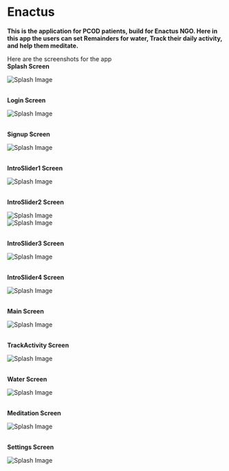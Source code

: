# Enactus
**This is the application for PCOD patients, build for Enactus NGO.
Here in this app the users can set Remainders for water, Track their daily activity, and help them meditate.**

Here are the screenshots for the app 
<br>
**Splash Screen**

![Splash Image](https://firebasestorage.googleapis.com/v0/b/enactus-a8f82.appspot.com/o/github%20images%2Fe1.jpeg?alt=media&token=06b92173-03e5-418c-af1b-8f875994b20d)<br><br>

**Login Screen**

![Splash Image](https://firebasestorage.googleapis.com/v0/b/enactus-a8f82.appspot.com/o/github%20images%2Fe4.jpeg?alt=media&token=38b6e709-11e5-4d9d-a01f-7f041ce93afe)<br><br>

**Signup Screen**

![Splash Image](https://firebasestorage.googleapis.com/v0/b/enactus-a8f82.appspot.com/o/github%20images%2Fe2.jpeg?alt=media&token=c8fae713-5378-4d79-adc8-3c67ea76f459)<br><br>

**IntroSlider1 Screen**

![Splash Image](https://firebasestorage.googleapis.com/v0/b/enactus-a8f82.appspot.com/o/github%20images%2Fe7.jpeg?alt=media&token=353943cb-f58b-46be-9c49-e22053637412)<br><br>

**IntroSlider2 Screen**

![Splash Image](https://firebasestorage.googleapis.com/v0/b/enactus-a8f82.appspot.com/o/github%20images%2Fe13.jpeg?alt=media&token=335284c2-aeae-4e81-a6da-4b6529240bf2)     
![Splash Image](https://firebasestorage.googleapis.com/v0/b/enactus-a8f82.appspot.com/o/github%20images%2Fe3.jpeg?alt=media&token=e45376ee-8375-43c5-89c0-8ac8f0dc15ae)<br><br>

**IntroSlider3 Screen**

![Splash Image](https://firebasestorage.googleapis.com/v0/b/enactus-a8f82.appspot.com/o/github%20images%2Fe11.jpeg?alt=media&token=8e76c942-fd4b-4881-bd30-a557e747c2c7)<br><br>

**IntroSlider4 Screen**

![Splash Image](https://firebasestorage.googleapis.com/v0/b/enactus-a8f82.appspot.com/o/github%20images%2Fe5.jpeg?alt=media&token=2f2c343f-e8a4-4697-9969-8d3abec0d36d)<br><br>

**Main Screen**

![Splash Image](https://firebasestorage.googleapis.com/v0/b/enactus-a8f82.appspot.com/o/github%20images%2Fe12.jpeg?alt=media&token=d09a1607-e585-4d22-bd1f-70f02cf9d48d)<br><br>

**TrackActivity Screen**

![Splash Image](https://firebasestorage.googleapis.com/v0/b/enactus-a8f82.appspot.com/o/github%20images%2Fe10.jpeg?alt=media&token=321fbf7c-e5dc-4bf8-b9db-29a4d3587bfb)<br><br>

**Water Screen**

![Splash Image](https://firebasestorage.googleapis.com/v0/b/enactus-a8f82.appspot.com/o/github%20images%2Fe8.jpeg?alt=media&token=692c452b-a742-4ef7-8af0-744877e34802)<br><br>

**Meditation Screen**

![Splash Image](https://firebasestorage.googleapis.com/v0/b/enactus-a8f82.appspot.com/o/github%20images%2Fe500.jpeg?alt=media&token=b3875e45-ea33-4c7b-b9cb-acde071624f4)<br><br>

**Settings Screen**

![Splash Image](https://firebasestorage.googleapis.com/v0/b/enactus-a8f82.appspot.com/o/github%20images%2Fe6.jpeg?alt=media&token=9d0dbc5d-49b2-4262-8189-c867d519abc8)<br><br>




